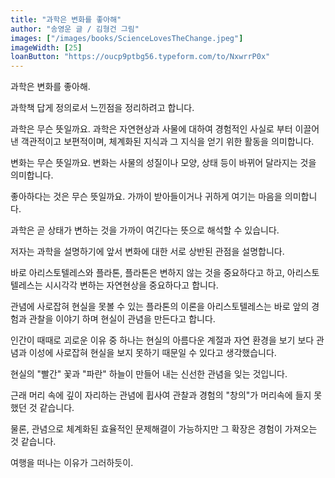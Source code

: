 ```yaml
---
title: "과학은 변화를 좋아해"
author: "송영운 글 / 김형건 그림"
images: ["/images/books/ScienceLovesTheChange.jpeg"]
imageWidth: [25]
loanButton: "https://oucp9ptbg56.typeform.com/to/NxwrrP0x"
---
```


과학은 변화를 좋아해.

과학책 답게 정의로서 느낀점을 정리하려고 합니다.

과학은 무슨 뜻일까요. 과학은 자연현상과 사물에 대하여 경험적인 사실로 부터 이끌어 낸 객관적이고 보편적이며, 체계화된 지식과 그 지식을 얻기 위한 활동을 의미합니다.

변화는 무슨 뜻일까요. 변화는 사물의 성질이나 모양, 상태 등이 바뀌어 달라지는 것을 의미합니다.

좋아하다는 것은 무슨 뜻일까요. 가까이 받아들이거나 귀하게 여기는 마음을 의미합니다.

과학은 곧 상태가 변하는 것을 가까이 여긴다는 뜻으로 해석할 수 있습니다.

저자는 과학을 설명하기에 앞서 변화에 대한 서로 상반된 관점을 설명합니다.

바로 아리스토텔레스와 플라톤, 플라톤은 변하지 않는 것을 중요하다고 하고, 아리스토텔레스는 시시각각 변하는 자연현상을 중요하다고 합니다.

관념에 사로잡혀 현실을 못볼 수 있는 플라톤의 이론을 아리스토텔레스는 바로 앞의 경험과 관찰을 이야기 하며 현실이 관념을 만든다고 합니다.

인간이 때때로 괴로운 이유 중 하나는 현실의 아름다운 계절과 자연 환경을 보기 보다 관념과 이성에 사로잡혀 현실을 보지 못하기 때문일 수 있다고 생각했습니다.

현실의 "빨간" 꽃과 "파란" 하늘이 만들어 내는 신선한 관념을 잊는 것입니다.

근래 머리 속에 깊이 자리하는 관념에 휩사여 관찰과 경험의 "창의"가 머리속에 들지 못했던 것 같습니다. 

물론, 관념으로 체계화된 효율적인 문제해결이 가능하지만 그 확장은 경험이 가져오는 것 같습니다.

여행을 떠나는 이유가 그러하듯이.